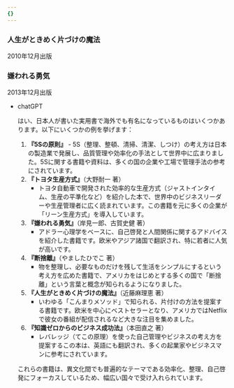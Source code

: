 ```yaml
---
{}
---
```

  

  

  

### 人生がときめく片づけの魔法

2010年12月出版

  

### 嫌われる勇気

2013年12月出版

  

  

- chatGPT
    
    はい、日本人が書いた実用書で海外でも有名になっているものはいくつかあります。以下にいくつかの例を挙げます：
    
    1. **『5Sの原則』** - 5S（整理、整頓、清掃、清潔、しつけ）の考え方は日本の製造業で発展し、品質管理や効率化の手法として世界中に広まりました。5Sに関する書籍や資料は、多くの国の企業や工場で管理手法の参考にされています。
    2. **『トヨタ生産方式』**（大野耐一 著）
        - トヨタ自動車で開発された効率的な生産方式（ジャストインタイム、生産の平準化など）を紹介した本で、世界中のビジネスリーダーや生産管理者に広く読まれています。この書籍を元に多くの企業が「リーン生産方式」を導入しています。
    3. **『嫌われる勇気』**（岸見一郎、古賀史健 著）
        - アドラー心理学をベースに、自己啓発と人間関係に関するアドバイスを紹介した書籍です。欧米やアジア諸国で翻訳され、特に若者に人気が高いです。
    4. **『断捨離』**（やましたひでこ 著）
        - 物を整理し、必要なものだけを残して生活をシンプルにするという考え方を広めた書籍で、アメリカをはじめとする多くの国で「断捨離」という言葉と概念が知られるようになりました。
    5. **『人生がときめく片づけの魔法』**（近藤麻理恵 著）
        - いわゆる「こんまりメソッド」で知られる、片付けの方法を提案する書籍です。欧米を中心にベストセラーとなり、アメリカではNetflixで彼女の番組が配信されるなど大きな注目を集めました。
    6. **『知識ゼロからのビジネス成功法』**（本田直之 著）
        - レバレッジ（てこの原理）を使った自己管理やビジネスの考え方を提案するこの本は、英語にも翻訳され、多くの起業家やビジネスマンに参考にされています。
    
    これらの書籍は、異文化間でも普遍的なテーマである効率化、整理、自己啓発にフォーカスしているため、幅広い国々で受け入れられています。